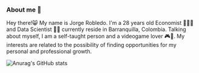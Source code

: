 ### About me 👋

Hey there!😸 My name is Jorge Robledo. I'm a 28 years old Economist 👨‍💼💼 and Data Scientist 👨‍💻 currently reside in Barranquilla, Colombia.
Talking about myself, I am a self-taught person and a videogame lover 🎮👾. My interests are related to the possibility of finding opportunities for my personal and professional growth.

![Anurag's GitHub stats](https://github-readme-stats.vercel.app/api?username=jorge-robledo11&show_icons=true&theme=dracula)

<!--
**jorge-robledo11/jorge-robledo11** is a ✨ _special_ ✨ repository because its `README.md` (this file) appears on your GitHub profile.

Here are some ideas to get you started:

- 🔭 I’m currently working on ...
- 🌱 I’m currently learning ...
- 👯 I’m looking to collaborate on ...
- 🤔 I’m looking for help with ...
- 💬 Ask me about ...
- 📫 How to reach me: ...
- 😄 Pronouns: ...
- ⚡ Fun fact: ...
-->

